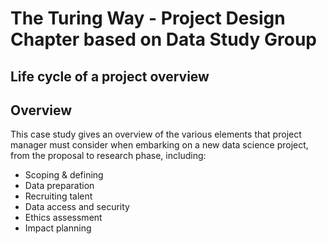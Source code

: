 # The Turing Way - Project Design Chapter based on Data Study Group

## Life cycle of a project overview

## Overview 

This case study gives an overview of the various elements that project manager must consider when embarking on a new data science project, from the proposal to research phase, including: 

* Scoping & defining  
* Data preparation 
* Recruiting talent 
* Data access and security 
* Ethics assessment 
* Impact planning
